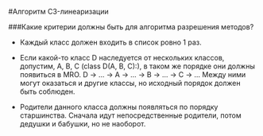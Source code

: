 #Алгоритм C3-линеаризации

###Какие критерии должны быть для алгоритма разрешения методов?

* Каждый класс должен входить в список ровно 1 раз.

* Если какой-то класс D наследуется от нескольких классов, допустим, A, B, C (class D(A, B, C):), в таком же порядке они должны появиться в MRO. D -> ... -> A -> ... -> B -> ... -> C -> ... Между ними могут оказаться и другие классы, но исходный порядок должен быть соблюден.

* Родители данного класса должны появляться по порядку старшинства. Сначала идут непосредственные родители, потом дедушки и бабушки, но не наоборот.